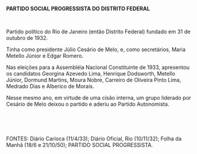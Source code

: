 **PARTIDO SOCIAL PROGRESSISTA DO DISTRITO FEDERAL**

 

Partido político do Rio de Janeiro (então Distrito Federal) fundado em
31 de outubro de 1932.

Tinha como presidente Júlio Cesário de Melo, e, como secretários, Maria
Metello Júnior e Edgar Romero.

Nas eleições para a Assembléia Nacional Constituinte de 1933, apresentou
os candidatos Georgina Azevedo Lima, Henrique Dodsworth, Metello Júnior,
Dormund Martins, Moura Nobre, Carreiro de Oliveira Pinto Lima, Medrado
Dias e Alberico de Morais.

Nesse mesmo ano, em virtude de uma cisão interna, um grupo liderado por
Cesário de Melo deixou o partido e aderiu ao Partido Autonomista.

 

 

FONTES: Diário Carioca (11/4/33); Diário Oficial, Rio (10/11/32); Folha
da Manhã (18/6 e 21/10/50); PARTIDO SOCIAL PROGRESSISTA.

 
